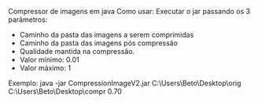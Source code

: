 Compressor de imagens em java
Como usar:
Executar o jar passando os 3 parâmetros:
*	Caminho da pasta das imagens a serem comprimidas
*	Caminho da pasta das imagens pós compressão
*	Qualidade mantida na compressão.
* Valor mínimo: 0.01
* Valor máximo: 1

Exemplo: java -jar CompressionImageV2.jar C:\Users\Beto\Desktop\orig C:\Users\Beto\Desktop\compr 0.70


